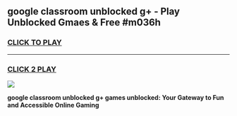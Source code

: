 
## google classroom unblocked g+ - Play Unblocked Gmaes & Free #m036h
<h3>
<a href="https://news.freeplayer.one?title=google_classroom_unblocked_g+&ref=03M">CLICK TO PLAY</a></h3>
<hr>

<h3>
<a href="https://news.freeplayer.one?title=google_classroom_unblocked_g+&ref=03M">CLICK 2 PLAY</a>
  
</h3>

<a href="https://news.freeplayer.one?title=google_classroom_unblocked_g+&ref=03M"><img src="https://clearcache.store/games.png"></a>


**google classroom unblocked g+ games unblocked: Your Gateway to Fun and Accessible Online Gaming**

